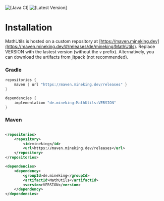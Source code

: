 ![[Java CI]](https://github.com/MineKing9534/MathUtils/actions/workflows/check.yml/badge.svg)
![[Latest Version]](https://maven.mineking.dev/api/badge/latest/releases/de/mineking/MathUtils?prefix=v&name=Latest%20Version&color=0374b5)

# Installation

MathUtils is hosted on a custom repository at [https://maven.mineking.dev](https://maven.mineking.dev/#/releases/de/mineking/MathUtils). Replace VERSION with the lastest version (without the `v` prefix).
Alternatively, you can download the artifacts from jitpack (not recommended).

### Gradle

```groovy
repositories {
    maven { url "https://maven.mineking.dev/releases" }
}

dependencies {
    implementation "de.mineking:MathUtils:VERSION"
}
```

### Maven

```xml

<repositories>
    <repository>
        <id>mineking</id>
        <url>https://maven.mineking.dev/releases</url>
    </repository>
</repositories>

<dependencies>
    <dependency>
        <groupId>de.mineking</groupId>
        <artifactId>MathUtils</artifactId>
        <version>VERSION</version>
    </dependency>
</dependencies>
```